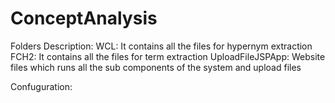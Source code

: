 # ConceptAnalysis


Folders Description:
WCL: It contains all the files for hypernym extraction
FCH2: It contains all the files for term extraction
UploadFileJSPApp: Website files which runs all the sub components of the system and upload files

Confuguration: